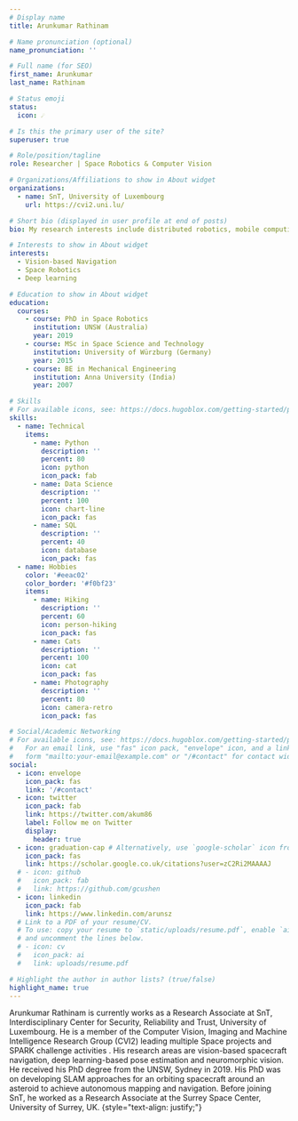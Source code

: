 ```yaml
---
# Display name
title: Arunkumar Rathinam

# Name pronunciation (optional)
name_pronunciation: ''

# Full name (for SEO)
first_name: Arunkumar
last_name: Rathinam

# Status emoji
status:
  icon: ☄️

# Is this the primary user of the site?
superuser: true

# Role/position/tagline
role: Researcher | Space Robotics & Computer Vision

# Organizations/Affiliations to show in About widget
organizations:
  - name: SnT, University of Luxembourg
    url: https://cvi2.uni.lu/

# Short bio (displayed in user profile at end of posts)
bio: My research interests include distributed robotics, mobile computing and programmable matter.

# Interests to show in About widget
interests:
  - Vision-based Navigation
  - Space Robotics 
  - Deep learning

# Education to show in About widget
education:
  courses:
    - course: PhD in Space Robotics
      institution: UNSW (Australia)
      year: 2019
    - course: MSc in Space Science and Technology
      institution: University of Würzburg (Germany)
      year: 2015
    - course: BE in Mechanical Engineering
      institution: Anna University (India)
      year: 2007

# Skills
# For available icons, see: https://docs.hugoblox.com/getting-started/page-builder/#icons
skills:
  - name: Technical
    items:
      - name: Python
        description: ''
        percent: 80
        icon: python
        icon_pack: fab
      - name: Data Science
        description: ''
        percent: 100
        icon: chart-line
        icon_pack: fas
      - name: SQL
        description: ''
        percent: 40
        icon: database
        icon_pack: fas
  - name: Hobbies
    color: '#eeac02'
    color_border: '#f0bf23'
    items:
      - name: Hiking
        description: ''
        percent: 60
        icon: person-hiking
        icon_pack: fas
      - name: Cats
        description: ''
        percent: 100
        icon: cat
        icon_pack: fas
      - name: Photography
        description: ''
        percent: 80
        icon: camera-retro
        icon_pack: fas

# Social/Academic Networking
# For available icons, see: https://docs.hugoblox.com/getting-started/page-builder/#icons
#   For an email link, use "fas" icon pack, "envelope" icon, and a link in the
#   form "mailto:your-email@example.com" or "/#contact" for contact widget.
social:
  - icon: envelope
    icon_pack: fas
    link: '/#contact'
  - icon: twitter
    icon_pack: fab
    link: https://twitter.com/akum86
    label: Follow me on Twitter
    display:
      header: true
  - icon: graduation-cap # Alternatively, use `google-scholar` icon from `ai` icon pack
    icon_pack: fas
    link: https://scholar.google.co.uk/citations?user=zC2Ri2MAAAAJ
  # - icon: github
  #   icon_pack: fab
  #   link: https://github.com/gcushen
  - icon: linkedin
    icon_pack: fab
    link: https://www.linkedin.com/arunsz
  # Link to a PDF of your resume/CV.
  # To use: copy your resume to `static/uploads/resume.pdf`, enable `ai` icons in `params.yaml`,
  # and uncomment the lines below.
  # - icon: cv
  #   icon_pack: ai
  #   link: uploads/resume.pdf

# Highlight the author in author lists? (true/false)
highlight_name: true
---
```


Arunkumar Rathinam is currently works as a Research Associate at SnT, Interdisciplinary Center for Security, Reliability and Trust, University of Luxembourg. He is a member of the Computer Vision, Imaging and Machine Intelligence Research Group (CVI2) leading multiple Space projects and SPARK challenge activities . His research areas are vision-based spacecraft navigation, deep learning-based pose estimation and neuromorphic vision. He received his PhD degree from the UNSW, Sydney in 2019. His PhD was on developing SLAM approaches for an orbiting spacecraft around an asteroid to achieve autonomous mapping and navigation. Before joining SnT, he worked as a Research Associate at the Surrey Space Center, University of Surrey, UK. 
{style="text-align: justify;"}
